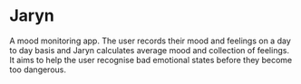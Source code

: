 # Jaryn
A mood monitoring app. The user records their mood and feelings on a day to day
basis and Jaryn calculates average mood and collection of feelings. It aims to
help the user recognise bad emotional states before they become too dangerous.
